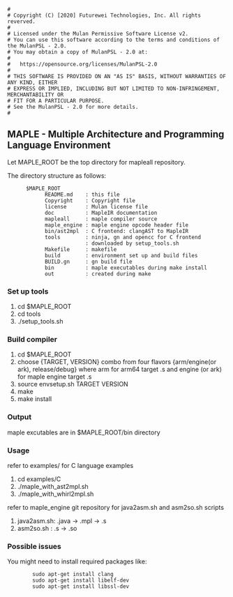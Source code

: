 ```
#
# Copyright (C) [2020] Futurewei Technologies, Inc. All rights reverved.
#
# Licensed under the Mulan Permissive Software License v2.
# You can use this software according to the terms and conditions of the MulanPSL - 2.0.
# You may obtain a copy of MulanPSL - 2.0 at:
#
#   https://opensource.org/licenses/MulanPSL-2.0
#
# THIS SOFTWARE IS PROVIDED ON AN "AS IS" BASIS, WITHOUT WARRANTIES OF ANY KIND, EITHER
# EXPRESS OR IMPLIED, INCLUDING BUT NOT LIMITED TO NON-INFRINGEMENT, MERCHANTABILITY OR
# FIT FOR A PARTICULAR PURPOSE.
# See the MulanPSL - 2.0 for more details.
#
```

## MAPLE - Multiple Architecture and Programming Language Environment

Let MAPLE_ROOT be the top directory for mapleall repository.

The directory structure as follows:

```
      $MAPLE_ROOT
            README.md    : this file
            Copyright    : Copyright file
            license      : Mulan license file
            doc          : MapleIR documentation
            mapleall     : maple compiler source
            maple_engine : maple engine opcode header file
            bin/ast2mpl  : C frontend: clangAST to MapleIR
            tools        : ninja, gn and opencc for C frontend
                         : downloaded by setup_tools.sh
            Makefile     : makefile
            build        : environment set up and build files
            BUILD.gn     : gn build file
            bin          : maple executables during make install
            out          : created during make
```

### Set up tools
1. cd $MAPLE_ROOT
2. cd tools
3. ./setup_tools.sh

### Build compiler
1. cd $MAPLE_ROOT
2. choose {TARGET, VERSION} combo from four flavors {arm/engine(or ark), release/debug}
   where arm for arm64 target .s and engine (or ark) for maple engine target .s
3. source envsetup.sh TARGET VERSION
4. make
5. make install

### Output
maple excutables are in $MAPLE_ROOT/bin directory

### Usage
refer to examples/ for C language examples
1. cd examples/C
2. ./maple_with_ast2mpl.sh
3. ./maple_with_whirl2mpl.sh


refer to maple_engine git repository for java2asm.sh and asm2so.sh scripts
1. java2asm.sh: .java -> .mpl -> .s
2. asm2so.sh  : .s -> .so

### Possible issues
You might need to install required packages like:
```
        sudo apt-get install clang
        sudo apt-get install libelf-dev
        sudo apt-get install libssl-dev
```
